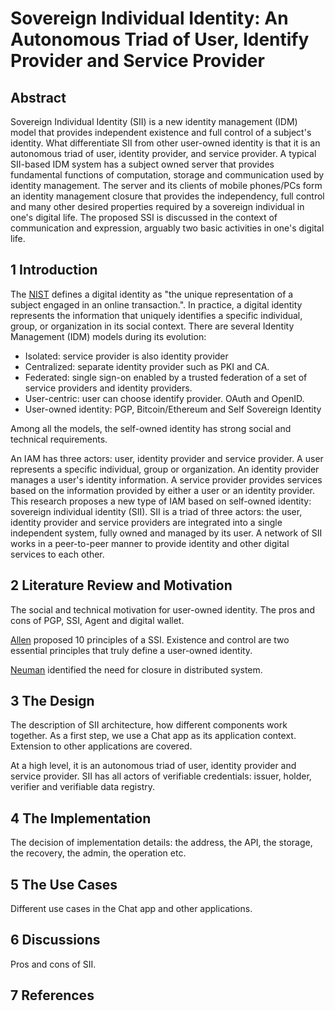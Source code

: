 # Sovereign Individual Identity: An Autonomous Triad of User, Identify Provider and Service Provider

## Abstract

Sovereign Individual Identity (SII) is a new identity management (IDM) model that provides independent existence and full control of a subject's identity. What differentiate SII from other user-owned identity is that it is an autonomous triad of user, identity provider, and service provider. A typical SII-based IDM system has a subject owned server that provides fundamental functions of computation, storage and communication used by identity management. The server and its clients of mobile phones/PCs form an identity management closure that provides the independency, full control and many other desired properties required by a sovereign individual in one's digital life. The proposed SSI is discussed in the context of communication and expression, arguably two basic activities in one's digital life.

## 1 Introduction

The [NIST][1] defines a digital identity as "the unique representation of a subject engaged in an online transaction.". In practice, a digital identity represents the information that uniquely identifies a specific individual, group, or organization in its social context. There are several Identity Management (IDM) models during its evolution:

- Isolated: service provider is also identity provider
- Centralized: separate identity provider such as PKI and CA.
- Federated: single sign-on enabled by a trusted federation of a set of service providers and identity providers.
- User-centric: user can choose identify provider. OAuth and OpenID.
- User-owned identity: PGP, Bitcoin/Ethereum and Self Sovereign Identity

Among all the models, the self-owned identity has strong social and technical requirements.

An IAM has three actors: user, identity provider and service provider. A user represents a specific individual, group or organization. An identity provider manages a user's identity information. A service provider provides services based on the information provided by either a user or an identity provider. This research proposes a new type of IAM based on self-owned identity: sovereign individual identity (SII). SII is a triad of three actors: the user, identity provider and service providers are integrated into a single independent system, fully owned and managed by its user. A network of SII works in a peer-to-peer manner to provide identity and other digital services to each other.

## 2 Literature Review and Motivation

The social and technical motivation for user-owned identity.
The pros and cons of PGP, SSI, Agent and digital wallet.

[Allen][2] proposed 10 principles of a SSI. Existence and control are two essential principles that truly define a user-owned identity.

[Neuman][3] identified the need for closure in distributed system.

## 3 The Design

The description of SII architecture, how different components work together. As a first step, we use a Chat app as its application context. Extension to other applications are covered.

At a high level, it is an autonomous triad of user, identity provider and service provider. SII has all actors of verifiable credentials: issuer, holder, verifier and verifiable data registry.

## 4 The Implementation

The decision of implementation details: the address, the API, the storage, the recovery, the admin, the operation etc.

## 5 The Use Cases

Different use cases in the Chat app and other applications.

## 6 Discussions

Pros and cons of SII.

## 7 References

[1]: https://pages.nist.gov/800-63-3/sp800-63-3.html 'Digital Identity Guidelines'
[2]: http://www.lifewithalacrity.com/2016/04/the-path-to-self-soverereign-identity.html 'The Path to Self-Sovereign Identity'
[3]: https://dl.acm.org/doi/abs/10.1145/70730.70735 'The need for closure in large distributed systems'
